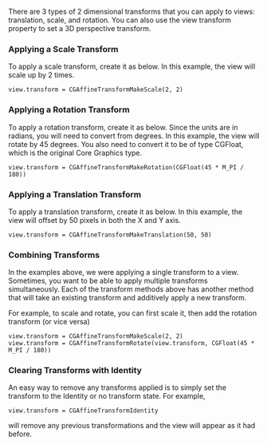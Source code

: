 
There are 3 types of 2 dimensional transforms that you can apply to views: translation, scale, and rotation. You can also use the view transform property to set a 3D perspective transform.

### Applying a Scale Transform

To apply a scale transform, create it as below. In this example, the view will scale up by 2 times.

```
view.transform = CGAffineTransformMakeScale(2, 2)

```

### Applying a Rotation Transform

To apply a rotation transform, create it as below. Since the units are in radians, you will need to convert from degrees. In this example, the view will rotate by 45 degrees. You also need to convert it to be of type CGFloat, which is the original Core Graphics type.

```
view.transform = CGAffineTransformMakeRotation(CGFloat(45 * M_PI / 180))

```

### Applying a Translation Transform

To apply a translation transform, create it as below. In this example, the view will offset by 50 pixels in both the X and Y axis.

```
view.transform = CGAffineTransformMakeTranslation(50, 50)

```

### Combining Transforms

In the examples above, we were applying a single transform to a view. Sometimes, you want to be able to apply multiple transforms simultaneously. Each of the transform methods above has another method that will take an existing transform and additively apply a new transform.

For example, to scale and rotate, you can first scale it, then add the rotation transform (or vice versa)

```
view.transform = CGAffineTransformMakeScale(2, 2)
view.transform = CGAffineTransformRotate(view.transform, CGFloat(45 * M_PI / 180))

```

### Clearing Transforms with Identity
An easy way to remove any transforms applied is to simply set the transform to the Identity or no transform state.
For example,
```
view.transform = CGAffineTransformIdentity
```
will remove any previous transformations and the view will appear as it had before.
